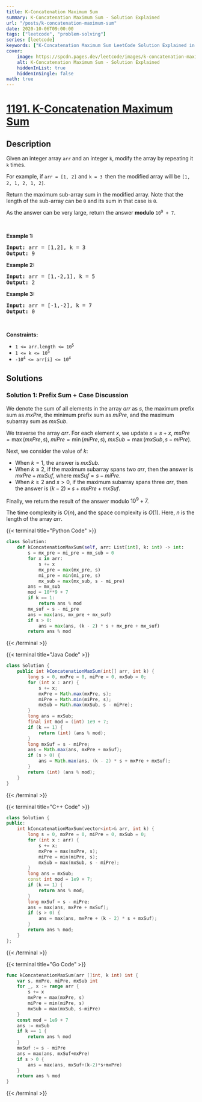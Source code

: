 ```yaml
---
title: K-Concatenation Maximum Sum
summary: K-Concatenation Maximum Sum - Solution Explained
url: "/posts/k-concatenation-maximum-sum"
date: 2020-10-06T09:00:00
tags: ["leetcode", "problem-solving"]
series: [leetcode]
keywords: ["K-Concatenation Maximum Sum LeetCode Solution Explained in all languages", "1191", "leetcode question 1191", "K-Concatenation Maximum Sum", "LeetCode", "leetcode solution in Python3 C++ Java Go PHP Ruby Swift TypeScript Rust C# JavaScript C", "GeeksforGeeks", "InterviewBit", "Coding Ninjas", "HackerRank", "HackerEarth", "CodeChef", "TopCoder", "AlgoExpert", "freeCodeCamp", "Codeforces", "GitHub", "AtCoder", "Samir Paul"]
cover:
    image: https://spcdn.pages.dev/leetcode/images/k-concatenation-maximum-sum.webp
    alt: K-Concatenation Maximum Sum - Solution Explained
    hiddenInList: true
    hiddenInSingle: false
math: true
---
```



# [1191. K-Concatenation Maximum Sum](https://leetcode.com/problems/k-concatenation-maximum-sum)


## Description

<p>Given an integer array <code>arr</code> and an integer <code>k</code>, modify the array by repeating it <code>k</code> times.</p>

<p>For example, if <code>arr = [1, 2]</code> and <code>k = 3 </code>then the modified array will be <code>[1, 2, 1, 2, 1, 2]</code>.</p>

<p>Return the maximum sub-array sum in the modified array. Note that the length of the sub-array can be <code>0</code> and its sum in that case is <code>0</code>.</p>

<p>As the answer can be very large, return the answer <strong>modulo</strong> <code>10<sup>9</sup> + 7</code>.</p>

<p>&nbsp;</p>
<p><strong class="example">Example 1:</strong></p>

<pre>
<strong>Input:</strong> arr = [1,2], k = 3
<strong>Output:</strong> 9
</pre>

<p><strong class="example">Example 2:</strong></p>

<pre>
<strong>Input:</strong> arr = [1,-2,1], k = 5
<strong>Output:</strong> 2
</pre>

<p><strong class="example">Example 3:</strong></p>

<pre>
<strong>Input:</strong> arr = [-1,-2], k = 7
<strong>Output:</strong> 0
</pre>

<p>&nbsp;</p>
<p><strong>Constraints:</strong></p>

<ul>
	<li><code>1 &lt;= arr.length &lt;= 10<sup>5</sup></code></li>
	<li><code>1 &lt;= k &lt;= 10<sup>5</sup></code></li>
	<li><code>-10<sup>4</sup> &lt;= arr[i] &lt;= 10<sup>4</sup></code></li>
</ul>

## Solutions

### Solution 1: Prefix Sum + Case Discussion

We denote the sum of all elements in the array $arr$ as $s$, the maximum prefix sum as $mxPre$, the minimum prefix sum as $miPre$, and the maximum subarray sum as $mxSub$.

We traverse the array $arr$. For each element $x$, we update $s = s + x$, $mxPre = \max(mxPre, s)$, $miPre = \min(miPre, s)$, $mxSub = \max(mxSub, s - miPre)$.

Next, we consider the value of $k$:

-   When $k = 1$, the answer is $mxSub$.
-   When $k \ge 2$, if the maximum subarray spans two $arr$, then the answer is $mxPre + mxSuf$, where $mxSuf = s - miPre$.
-   When $k \ge 2$ and $s > 0$, if the maximum subarray spans three $arr$, then the answer is $(k - 2) \times s + mxPre + mxSuf$.

Finally, we return the result of the answer modulo $10^9 + 7$.

The time complexity is $O(n)$, and the space complexity is $O(1)$. Here, $n$ is the length of the array $arr$.

<!-- tabs:start -->

{{< terminal title="Python Code" >}}
```python
class Solution:
    def kConcatenationMaxSum(self, arr: List[int], k: int) -> int:
        s = mx_pre = mi_pre = mx_sub = 0
        for x in arr:
            s += x
            mx_pre = max(mx_pre, s)
            mi_pre = min(mi_pre, s)
            mx_sub = max(mx_sub, s - mi_pre)
        ans = mx_sub
        mod = 10**9 + 7
        if k == 1:
            return ans % mod
        mx_suf = s - mi_pre
        ans = max(ans, mx_pre + mx_suf)
        if s > 0:
            ans = max(ans, (k - 2) * s + mx_pre + mx_suf)
        return ans % mod
```
{{< /terminal >}}

{{< terminal title="Java Code" >}}
```java
class Solution {
    public int kConcatenationMaxSum(int[] arr, int k) {
        long s = 0, mxPre = 0, miPre = 0, mxSub = 0;
        for (int x : arr) {
            s += x;
            mxPre = Math.max(mxPre, s);
            miPre = Math.min(miPre, s);
            mxSub = Math.max(mxSub, s - miPre);
        }
        long ans = mxSub;
        final int mod = (int) 1e9 + 7;
        if (k == 1) {
            return (int) (ans % mod);
        }
        long mxSuf = s - miPre;
        ans = Math.max(ans, mxPre + mxSuf);
        if (s > 0) {
            ans = Math.max(ans, (k - 2) * s + mxPre + mxSuf);
        }
        return (int) (ans % mod);
    }
}
```
{{< /terminal >}}

{{< terminal title="C++ Code" >}}
```cpp
class Solution {
public:
    int kConcatenationMaxSum(vector<int>& arr, int k) {
        long s = 0, mxPre = 0, miPre = 0, mxSub = 0;
        for (int x : arr) {
            s += x;
            mxPre = max(mxPre, s);
            miPre = min(miPre, s);
            mxSub = max(mxSub, s - miPre);
        }
        long ans = mxSub;
        const int mod = 1e9 + 7;
        if (k == 1) {
            return ans % mod;
        }
        long mxSuf = s - miPre;
        ans = max(ans, mxPre + mxSuf);
        if (s > 0) {
            ans = max(ans, mxPre + (k - 2) * s + mxSuf);
        }
        return ans % mod;
    }
};
```
{{< /terminal >}}

{{< terminal title="Go Code" >}}
```go
func kConcatenationMaxSum(arr []int, k int) int {
	var s, mxPre, miPre, mxSub int
	for _, x := range arr {
		s += x
		mxPre = max(mxPre, s)
		miPre = min(miPre, s)
		mxSub = max(mxSub, s-miPre)
	}
	const mod = 1e9 + 7
	ans := mxSub
	if k == 1 {
		return ans % mod
	}
	mxSuf := s - miPre
	ans = max(ans, mxSuf+mxPre)
	if s > 0 {
		ans = max(ans, mxSuf+(k-2)*s+mxPre)
	}
	return ans % mod
}
```
{{< /terminal >}}

<!-- tabs:end -->

<!-- end -->
